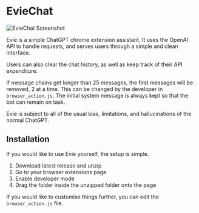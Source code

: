 # EvieChat

![EvieChat Screenshot](https://i.imgur.com/GW9mfti.png)

Evie is a simple ChatGPT chrome extension assistant. It uses the OpenAI API to handle requests, and serves users through a simple and clean interface.

Users can also clear the chat history, as well as keep track of their API expenditure.  

If message chains get longer than 25 messages, the first messages will be removed, 2 at a time. This can be changed by the developer in `browser_action.js`. The initial system message is always kept so that the bot can remain on task.

Evie is subject to all of the usual bias, limitations, and hallucinations of the normal ChatGPT.

## Installation
If you would like to use Evie yourself, the setup is simple.

1. Download latest release and unzip
2. Go to your browser extensions page
3. Enable developer mode
4. Drag the folder inside the unzipped folder onto the page

If you would like to customise things further, you can edit the `browser_action.js` file.

